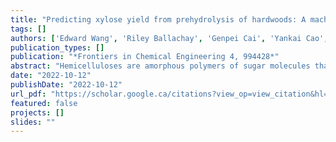 ```yaml
---
title: "Predicting xylose yield from prehydrolysis of hardwoods: A machine learning approach"
tags: []
authors: ['Edward Wang', 'Riley Ballachay', 'Genpei Cai', 'Yankai Cao', 'Heather L Trajano']
publication_types: []
publication: "*Frontiers in Chemical Engineering 4, 994428*"
abstract: "Hemicelluloses are amorphous polymers of sugar molecules that make up a major fraction of lignocellulosic biomasses. They have applications in the bioenergy, textile, mining, cosmetic, and pharmaceutical industries. Industrial use of hemicellulose often requires that the polymer be hydrolyzed into constituent oligomers and monomers. Traditional models of hemicellulose degradation are kinetic, and usually only appropriate for limited operating regimes and specific species. The study of hemicellulose hydrolysis has yielded substantial data in the literature, enabling a diverse data set to be collected for general and widely applicable machine learning models. In this paper, a dataset containing 1955 experimental data points on batch hemicellulose hydrolysis of hardwood was collected from 71 published papers dated from 1985 to 2019. Three machine learning models (ridge regression, support vector regression and artificial neural networks) are assessed on their ability to predict xylose yield and compared to a kinetic model. Although the performance of ridge regression was unsatisfactory, both support vector regression and artificial neural networks outperformed the simple kinetic model. The artificial neural network outperformed support vector regression, reducing the mean absolute error in predicting soluble xylose yield of test data to 6.18%. The results suggest that machine learning models trained on historical data may be used to supplement experimental data, reducing the number of experiments needed."
date: "2022-10-12"
publishDate: "2022-10-12"
url_pdf: "https://scholar.google.ca/citations?view_op=view_citation&hl=zh-CN&user=M-s3mjAAAAAJ&pagesize=80&citation_for_view=M-s3mjAAAAAJ:TFP_iSt0sucC"
featured: false
projects: []
slides: ""
---
```

